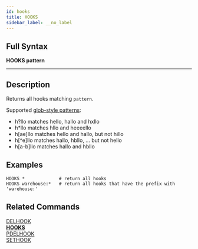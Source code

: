 ```yaml
---
id: hooks
title: HOOKS
sidebar_label: __no_label
---
```


## Full Syntax

**HOOKS  pattern**

---

## Description

Returns all hooks matching `pattern`.

Supported [glob-style patterns](https://en.wikipedia.org/wiki/Glob_(programming)):

- h?llo matches hello, hallo and hxllo
- h*llo matches hllo and heeeello
- h[ae]llo matches hello and hallo, but not hillo
- h[^e]llo matches hallo, hbllo, ... but not hello
- h[a-b]llo matches hallo and hbllo

## Examples

```tile38-cli
HOOKS *             # return all hooks
HOOKS warehouse:*   # return all hooks that have the prefix with 'warehouse:'
```

## Related Commands

[DELHOOK](../commands/delhook.md)<br>
**[HOOKS](../commands/hooks.md)**<br>
[PDELHOOK](../commands/pdelhook.md)<br>
[SETHOOK](../commands/sethook.md)<br>